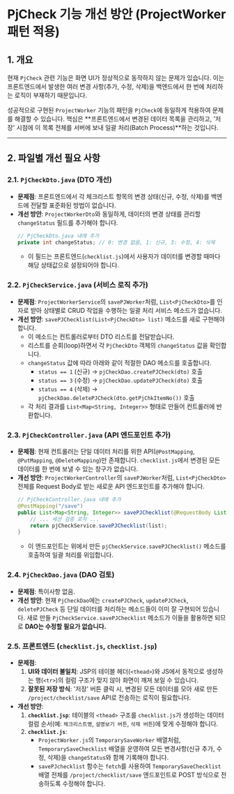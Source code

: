 # PjCheck 기능 개선 방안 (ProjectWorker 패턴 적용)

## 1. 개요

현재 `PjCheck` 관련 기능은 화면 UI가 정상적으로 동작하지 않는 문제가 있습니다. 이는 프론트엔드에서 발생한 여러 변경 사항(추가, 수정, 삭제)을 백엔드에서 한 번에 처리하는 로직이 부재하기 때문입니다.

성공적으로 구현된 `ProjectWorker` 기능의 패턴을 `PjCheck`에 동일하게 적용하여 문제를 해결할 수 있습니다. 핵심은 **프론트엔드에서 변경된 데이터 목록을 관리하고, '저장' 시점에 이 목록 전체를 서버에 보내 일괄 처리(Batch Process)**하는 것입니다.

---

## 2. 파일별 개선 필요 사항

### 2.1. `PjCheckDto.java` (DTO 개선)

- **문제점**: 프론트엔드에서 각 체크리스트 항목의 변경 상태(신규, 수정, 삭제)를 백엔드에 전달할 표준화된 방법이 없습니다.
- **개선 방안**: `ProjectWorkerDto`와 동일하게, 데이터의 변경 상태를 관리할 `changeStatus` 필드를 추가해야 합니다.
    ```java
    // PjCheckDto.java 내에 추가
    private int changeStatus; // 0: 변경 없음, 1: 신규, 3: 수정, 4: 삭제
    ```
    - 이 필드는 프론트엔드(`checklist.js`)에서 사용자가 데이터를 변경할 때마다 해당 상태값으로 설정되어야 합니다.

### 2.2. `PjCheckService.java` (서비스 로직 추가)

- **문제점**: `ProjectWorkerService`의 `savePJWorker`처럼, `List<PjCheckDto>`를 인자로 받아 상태별로 CRUD 작업을 수행하는 일괄 처리 서비스 메소드가 없습니다.
- **개선 방안**: `savePJChecklist(List<PjCheckDto> list)` 메소드를 새로 구현해야 합니다.
    - 이 메소드는 컨트롤러로부터 DTO 리스트를 전달받습니다.
    - 리스트를 순회(loop)하면서 각 `PjCheckDto` 객체의 `changeStatus` 값을 확인합니다.
    - `changeStatus` 값에 따라 아래와 같이 적절한 DAO 메소드를 호출합니다.
        - `status == 1` (신규) → `pjCheckDao.createPJCheck(dto)` 호출
        - `status == 3` (수정) → `pjCheckDao.updatePJCheck(dto)` 호출
        - `status == 4` (삭제) → `pjCheckDao.deletePJCheck(dto.getPjChkItemNo())` 호출
    - 각 처리 결과를 `List<Map<String, Integer>>` 형태로 만들어 컨트롤러에 반환합니다.

### 2.3. `PjCheckController.java` (API 엔드포인트 추가)

- **문제점**: 현재 컨트롤러는 단일 데이터 처리를 위한 API(`@PostMapping`, `@PutMapping`, `@DeleteMapping`)만 존재합니다. `checklist.js`에서 변경된 모든 데이터를 한 번에 보낼 수 있는 창구가 없습니다.
- **개선 방안**: `ProjectWorkerController`의 `savePJWorker`처럼, `List<PjCheckDto>` 전체를 Request Body로 받는 새로운 API 엔드포인트를 추가해야 합니다.
    ```java
    // PjCheckController.java 내에 추가
    @PostMapping("/save")
    public List<Map<String, Integer>> savePJChecklist(@RequestBody List<PjCheckDto> list, HttpSession session) {
        // ... 세션 검증 로직 ...
        return pjCheckService.savePJChecklist(list);
    }
    ```
    - 이 엔드포인트는 위에서 만든 `pjCheckService.savePJChecklist()` 메소드를 호출하여 일괄 처리를 위임합니다.

### 2.4. `PjCheckDao.java` (DAO 검토)

- **문제점**: 특이사항 없음.
- **개선 방안**: 현재 `PjCheckDao`에는 `createPJCheck`, `updatePJCheck`, `deletePJCheck` 등 단일 데이터를 처리하는 메소드들이 이미 잘 구현되어 있습니다. 새로 만들 `PjCheckService.savePJChecklist` 메소드가 이들을 활용하면 되므로 **DAO는 수정할 필요가 없습니다.**

### 2.5. 프론트엔드 (`checklist.js`, `checklist.jsp`)

- **문제점**:
    1.  **UI와 데이터 불일치**: JSP의 테이블 헤더(`<thead>`)와 JS에서 동적으로 생성하는 행(`<tr>`)의 컬럼 구조가 맞지 않아 화면이 깨져 보일 수 있습니다.
    2.  **잘못된 저장 방식**: '저장' 버튼 클릭 시, 변경된 모든 데이터를 모아 새로 만든 `/project/checklist/save` API로 전송하는 로직이 필요합니다.
- **개선 방안**:
    1.  **`checklist.jsp`**: 테이블의 `<thead>` 구조를 `checklist.js`가 생성하는 데이터 컬럼 순서(예: `체크리스트명`, `설명보기 버튼`, `삭제 버튼`)에 맞게 수정해야 합니다.
    2.  **`checklist.js`**:
        -   `ProjectWorker.js`의 `TemporarySaveWorker` 배열처럼, `TemporarySaveChecklist` 배열을 운영하여 모든 변경사항(신규 추가, 수정, 삭제)을 `changeStatus`와 함께 기록해야 합니다.
        -   `savePJchecklist` 함수는 `fetch`를 사용하여 `TemporarySaveChecklist` 배열 전체를 `/project/checklist/save` 엔드포인트로 POST 방식으로 전송하도록 수정해야 합니다.
